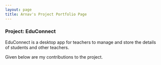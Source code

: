 ```yaml
---
layout: page
title: Arnav's Project Portfolio Page
---
```


### Project: EduConnect

EduConnect is a desktop app for teachers to manage and store the details of students and other teachers.

Given below are my contributions to the project.
